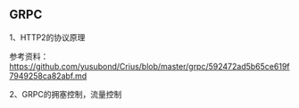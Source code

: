 ## GRPC

1、HTTP2的协议原理



参考资料：https://github.com/yusubond/Crius/blob/master/grpc/592472ad5b65ce619f7949258ca82abf.md

2、GRPC的拥塞控制，流量控制

